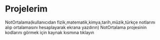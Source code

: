 # Projelerim
NotOrtalama(kullanıcıdan fizik,matematik,kimya,tarih,müzik,türkçe notlarını alıp ortalamasını hesaplayarak ekrana yazdırın)
NotOrtalama projesinin kodlarını görmek için kaynak kısmına tıklayın
